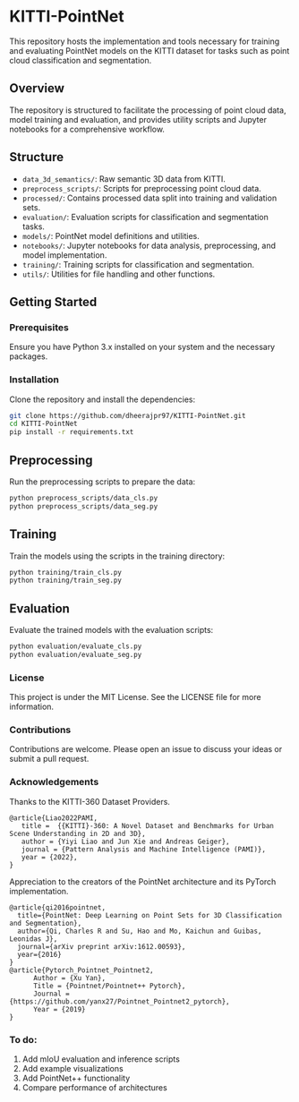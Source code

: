 # KITTI-PointNet

This repository hosts the implementation and tools necessary for training and evaluating PointNet models on the KITTI dataset for tasks such as point cloud classification and segmentation.

## Overview

The repository is structured to facilitate the processing of point cloud data, model training and evaluation, and provides utility scripts and Jupyter notebooks for a comprehensive workflow.

## Structure

- `data_3d_semantics/`: Raw semantic 3D data from KITTI.
- `preprocess_scripts/`: Scripts for preprocessing point cloud data.
- `processed/`: Contains processed data split into training and validation sets.
- `evaluation/`: Evaluation scripts for classification and segmentation tasks.
- `models/`: PointNet model definitions and utilities.
- `notebooks/`: Jupyter notebooks for data analysis, preprocessing, and model implementation.
- `training/`: Training scripts for classification and segmentation.
- `utils/`: Utilities for file handling and other functions.

## Getting Started

### Prerequisites

Ensure you have Python 3.x installed on your system and the necessary packages.

### Installation

Clone the repository and install the dependencies:

```bash
git clone https://github.com/dheerajpr97/KITTI-PointNet.git
cd KITTI-PointNet
pip install -r requirements.txt
```

## Preprocessing
Run the preprocessing scripts to prepare the data:

```bash
python preprocess_scripts/data_cls.py
python preprocess_scripts/data_seg.py
```

## Training
Train the models using the scripts in the training directory:

```bash
python training/train_cls.py
python training/train_seg.py
```

## Evaluation
Evaluate the trained models with the evaluation scripts:

```bash
python evaluation/evaluate_cls.py
python evaluation/evaluate_seg.py
```

### License
This project is under the MIT License. See the LICENSE file for more information.

### Contributions
Contributions are welcome. Please open an issue to discuss your ideas or submit a pull request.

### Acknowledgements
Thanks to the KITTI-360 Dataset Providers.

    @article{Liao2022PAMI,
       title =  {{KITTI}-360: A Novel Dataset and Benchmarks for Urban Scene Understanding in 2D and 3D},
       author = {Yiyi Liao and Jun Xie and Andreas Geiger},
       journal = {Pattern Analysis and Machine Intelligence (PAMI)},
       year = {2022},
    }
Appreciation to the creators of the PointNet architecture and its PyTorch implementation.

    @article{qi2016pointnet,
      title={PointNet: Deep Learning on Point Sets for 3D Classification and Segmentation},
      author={Qi, Charles R and Su, Hao and Mo, Kaichun and Guibas, Leonidas J},
      journal={arXiv preprint arXiv:1612.00593},
      year={2016}
    }
    @article{Pytorch_Pointnet_Pointnet2,
          Author = {Xu Yan},
          Title = {Pointnet/Pointnet++ Pytorch},
          Journal = {https://github.com/yanx27/Pointnet_Pointnet2_pytorch},
          Year = {2019}
    }

### To do:

1) Add mIoU evaluation and inference scripts
2) Add example visualizations
3) Add PointNet++ functionality
4) Compare performance of architectures
